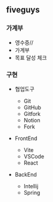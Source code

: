 ## fiveguys

### 가계부
* 영수증//
* 가계부
* 목표 달성 체크

### 구현
* 협업도구
    - Git
    - GitHub
    - Gitfork
    - Notion
    - Fork

* FrontEnd
    - Vite
    - VSCode
    - React

* BackEnd
    - Intellij
    - Spring

